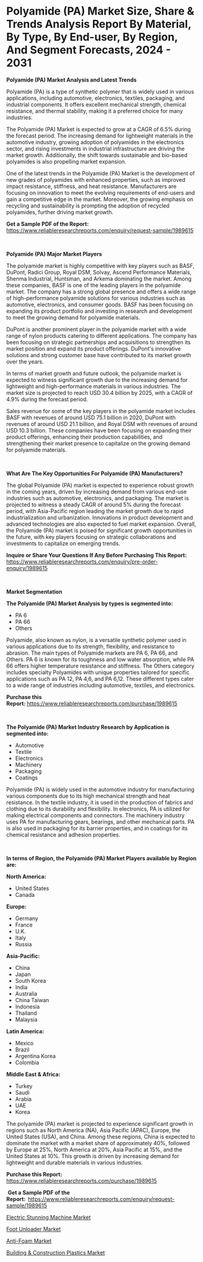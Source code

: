 <p><h1>Polyamide (PA) Market Size, Share & Trends Analysis Report By Material, By Type, By End-user, By Region, And Segment Forecasts, 2024 - 2031</h1></p><p><strong>Polyamide (PA) Market Analysis and Latest Trends</strong></p>
<p><p>Polyamide (PA) is a type of synthetic polymer that is widely used in various applications, including automotive, electronics, textiles, packaging, and industrial components. It offers excellent mechanical strength, chemical resistance, and thermal stability, making it a preferred choice for many industries.</p><p>The Polyamide (PA) Market is expected to grow at a CAGR of 6.5% during the forecast period. The increasing demand for lightweight materials in the automotive industry, growing adoption of polyamides in the electronics sector, and rising investments in industrial infrastructure are driving the market growth. Additionally, the shift towards sustainable and bio-based polyamides is also propelling market expansion.</p><p>One of the latest trends in the Polyamide (PA) Market is the development of new grades of polyamides with enhanced properties, such as improved impact resistance, stiffness, and heat resistance. Manufacturers are focusing on innovation to meet the evolving requirements of end-users and gain a competitive edge in the market. Moreover, the growing emphasis on recycling and sustainability is prompting the adoption of recycled polyamides, further driving market growth.</p></p>
<p><strong>Get a Sample PDF of the Report:&nbsp;</strong> <a href="https://www.reliableresearchreports.com/enquiry/request-sample/1989615">https://www.reliableresearchreports.com/enquiry/request-sample/1989615</a></p>
<p>&nbsp;</p>
<p><strong>Polyamide (PA) Major Market Players</strong></p>
<p><p>The polyamide market is highly competitive with key players such as BASF, DuPont, Radici Group, Royal DSM, Solvay, Ascend Performance Materials, Shenma Industrial, Huntsman, and Arkema dominating the market. Among these companies, BASF is one of the leading players in the polyamide market. The company has a strong global presence and offers a wide range of high-performance polyamide solutions for various industries such as automotive, electronics, and consumer goods. BASF has been focusing on expanding its product portfolio and investing in research and development to meet the growing demand for polyamide materials.</p><p>DuPont is another prominent player in the polyamide market with a wide range of nylon products catering to different applications. The company has been focusing on strategic partnerships and acquisitions to strengthen its market position and expand its product offerings. DuPont's innovative solutions and strong customer base have contributed to its market growth over the years.</p><p>In terms of market growth and future outlook, the polyamide market is expected to witness significant growth due to the increasing demand for lightweight and high-performance materials in various industries. The market size is projected to reach USD 30.4 billion by 2025, with a CAGR of 4.9% during the forecast period.</p><p>Sales revenue for some of the key players in the polyamide market includes BASF with revenues of around USD 75.1 billion in 2020, DuPont with revenues of around USD 21.1 billion, and Royal DSM with revenues of around USD 10.3 billion. These companies have been focusing on expanding their product offerings, enhancing their production capabilities, and strengthening their market presence to capitalize on the growing demand for polyamide materials.</p></p>
<p>&nbsp;</p>
<p><strong>What Are The Key Opportunities For Polyamide (PA) Manufacturers?</strong></p>
<p><p>The global Polyamide (PA) market is expected to experience robust growth in the coming years, driven by increasing demand from various end-use industries such as automotive, electronics, and packaging. The market is projected to witness a steady CAGR of around 5% during the forecast period, with Asia-Pacific region leading the market growth due to rapid industrialization and urbanization. Innovations in product development and advanced technologies are also expected to fuel market expansion. Overall, the Polyamide (PA) market is poised for significant growth opportunities in the future, with key players focusing on strategic collaborations and investments to capitalize on emerging trends.</p></p>
<p><strong>Inquire or Share Your Questions If Any Before Purchasing This Report:</strong> <a href="https://www.reliableresearchreports.com/enquiry/pre-order-enquiry/1989615">https://www.reliableresearchreports.com/enquiry/pre-order-enquiry/1989615</a></p>
<p>&nbsp;</p>
<p><strong>Market Segmentation</strong></p>
<p><strong>The Polyamide (PA) Market Analysis by types is segmented into:</strong></p>
<p><ul><li>PA 6</li><li>PA 66</li><li>Others</li></ul></p>
<p><p>Polyamide, also known as nylon, is a versatile synthetic polymer used in various applications due to its strength, flexibility, and resistance to abrasion. The main types of Polyamide markets are PA 6, PA 66, and Others. PA 6 is known for its toughness and low water absorption, while PA 66 offers higher temperature resistance and stiffness. The Others category includes specialty Polyamides with unique properties tailored for specific applications such as PA 12, PA 4,6, and PA 6,12. These different types cater to a wide range of industries including automotive, textiles, and electronics.</p></p>
<p><strong>Purchase this Report:&nbsp;</strong><a href="https://www.reliableresearchreports.com/purchase/1989615">https://www.reliableresearchreports.com/purchase/1989615</a></p>
<p>&nbsp;</p>
<p><strong>The Polyamide (PA) Market Industry Research by Application is segmented into:</strong></p>
<p><ul><li>Automotive</li><li>Textile</li><li>Electronics</li><li>Machinery</li><li>Packaging</li><li>Coatings</li></ul></p>
<p><p>Polyamide (PA) is widely used in the automotive industry for manufacturing various components due to its high mechanical strength and heat resistance. In the textile industry, it is used in the production of fabrics and clothing due to its durability and flexibility. In electronics, PA is utilized for making electrical components and connectors. The machinery industry uses PA for manufacturing gears, bearings, and other mechanical parts. PA is also used in packaging for its barrier properties, and in coatings for its chemical resistance and adhesion properties.</p></p>
<p>&nbsp;</p>
<p><strong>In terms of Region, the Polyamide (PA) Market Players available by Region are:</strong></p>
<p>
    <p> <strong> North America: </strong>
        <ul>
            <li>United States</li>
            <li>Canada</li>
        </ul>
        </p> 
    <p> <strong> Europe: </strong>
        <ul>
            <li>Germany</li>
            <li>France</li>
            <li>U.K.</li>
            <li>Italy</li>
            <li>Russia</li>
        </ul>
        </p> 
    <p> <strong> Asia-Pacific: </strong>
        <ul>
            <li>China</li>
            <li>Japan</li>
            <li>South Korea</li>
            <li>India</li>
            <li>Australia</li>
            <li>China Taiwan</li>
            <li>Indonesia</li>
            <li>Thailand</li>
            <li>Malaysia</li>
        </ul>
        </p> 
    <p> <strong> Latin America: </strong>
        <ul>
            <li>Mexico</li>
            <li>Brazil</li>
            <li>Argentina Korea</li>
            <li>Colombia</li>
        </ul>
        </p> 
    <p> <strong> Middle East & Africa: </strong>
        <ul>
            <li>Turkey</li>
            <li>Saudi</li>
            <li>Arabia</li>
            <li>UAE</li>
            <li>Korea</li>
        </ul>
    </p>
    </p>
<p><p>The polyamide (PA) market is projected to experience significant growth in regions such as North America (NA), Asia Pacific (APAC), Europe, the United States (USA), and China. Among these regions, China is expected to dominate the market with a market share of approximately 40%, followed by Europe at 25%, North America at 20%, Asia Pacific at 15%, and the United States at 10%. This growth is driven by increasing demand for lightweight and durable materials in various industries.</p></p>
<p><strong>Purchase this Report: </strong><a href="https://www.reliableresearchreports.com/purchase/1989615">https://www.reliableresearchreports.com/purchase/1989615</a></p>
<p>&nbsp;<strong>Get a Sample PDF of the Report:&nbsp;&nbsp;</strong><a href="https://www.reliableresearchreports.com/enquiry/request-sample/1989615">https://www.reliableresearchreports.com/enquiry/request-sample/1989615</a></p>
<p><strong></strong></p>
<p><p><a href="https://issuu.com/reportprime-2/docs/electric-stunning-machine-market-size-2030.pptx">Electric Stunning Machine Market</a></p><p><a href="https://issuu.com/reportprime-2/docs/foot-unloader-market-size-2030.pptx">Foot Unloader Market</a></p><p><a href="https://github.com/zjyglelu/Market-Research-Report-List-1/blob/main/anti-foam-market.md">Anti-Foam Market</a></p><p><a href="https://github.com/mbisetmhermsr/Market-Research-Report-List-1/blob/main/building-construction-plastics-market.md">Building & Construction Plastics Market</a></p></p>